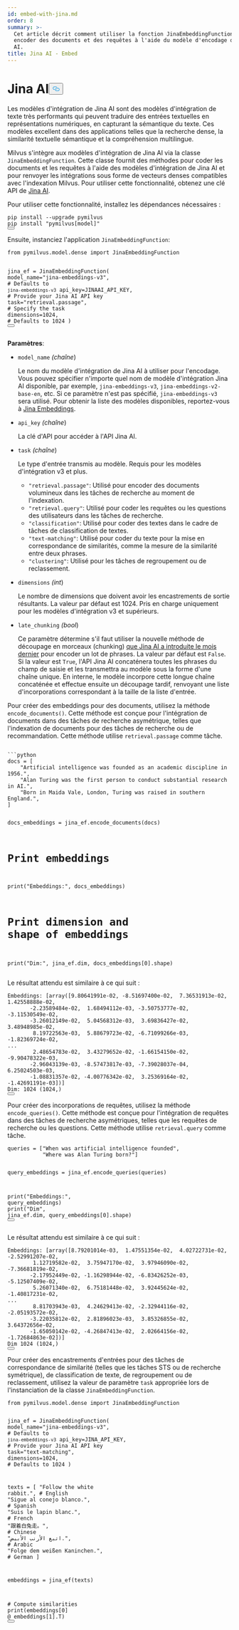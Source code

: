 ```yaml
---
id: embed-with-jina.md
order: 8
summary: >-
  Cet article décrit comment utiliser la fonction JinaEmbeddingFunction pour
  encoder des documents et des requêtes à l'aide du modèle d'encodage de Jina
  AI.
title: Jina AI - Embed
---
```

<h1 id="Jina-AI" class="common-anchor-header">Jina AI<button data-href="#Jina-AI" class="anchor-icon" translate="no">
      <svg translate="no"
        aria-hidden="true"
        focusable="false"
        height="20"
        version="1.1"
        viewBox="0 0 16 16"
        width="16"
      >
        <path
          fill="#0092E4"
          fill-rule="evenodd"
          d="M4 9h1v1H4c-1.5 0-3-1.69-3-3.5S2.55 3 4 3h4c1.45 0 3 1.69 3 3.5 0 1.41-.91 2.72-2 3.25V8.59c.58-.45 1-1.27 1-2.09C10 5.22 8.98 4 8 4H4c-.98 0-2 1.22-2 2.5S3 9 4 9zm9-3h-1v1h1c1 0 2 1.22 2 2.5S13.98 12 13 12H9c-.98 0-2-1.22-2-2.5 0-.83.42-1.64 1-2.09V6.25c-1.09.53-2 1.84-2 3.25C6 11.31 7.55 13 9 13h4c1.45 0 3-1.69 3-3.5S14.5 6 13 6z"
        ></path>
      </svg>
    </button></h1><p>Les modèles d'intégration de Jina AI sont des modèles d'intégration de texte très performants qui peuvent traduire des entrées textuelles en représentations numériques, en capturant la sémantique du texte. Ces modèles excellent dans des applications telles que la recherche dense, la similarité textuelle sémantique et la compréhension multilingue.</p>
<p>Milvus s'intègre aux modèles d'intégration de Jina AI via la classe <code translate="no">JinaEmbeddingFunction</code>. Cette classe fournit des méthodes pour coder les documents et les requêtes à l'aide des modèles d'intégration de Jina AI et pour renvoyer les intégrations sous forme de vecteurs denses compatibles avec l'indexation Milvus. Pour utiliser cette fonctionnalité, obtenez une clé API de <a href="https://jina.ai/embeddings/">Jina AI</a>.</p>
<p>Pour utiliser cette fonctionnalité, installez les dépendances nécessaires :</p>
<pre><code translate="no" class="language-bash">pip install --upgrade pymilvus
pip install <span class="hljs-string">&quot;pymilvus[model]&quot;</span>
<button class="copy-code-btn"></button></code></pre>
<p>Ensuite, instanciez l'application <code translate="no">JinaEmbeddingFunction</code>:</p>
<pre><code translate="no" class="language-python"><span class="hljs-keyword">from</span> pymilvus.model.dense <span class="hljs-keyword">import</span> JinaEmbeddingFunction

jina_ef = JinaEmbeddingFunction(
    model_name=<span class="hljs-string">&quot;jina-embeddings-v3&quot;</span>, <span class="hljs-comment"># Defaults to `jina-embeddings-v3`</span>
    api_key=JINAAI_API_KEY, <span class="hljs-comment"># Provide your Jina AI API key</span>
    task=<span class="hljs-string">&quot;retrieval.passage&quot;</span>, <span class="hljs-comment"># Specify the task</span>
    dimensions=<span class="hljs-number">1024</span>, <span class="hljs-comment"># Defaults to 1024</span>
)
<button class="copy-code-btn"></button></code></pre>
<p><strong>Paramètres</strong>:</p>
<ul>
<li><p><code translate="no">model_name</code> <em>(chaîne</em>)</p>
<p>Le nom du modèle d'intégration de Jina AI à utiliser pour l'encodage. Vous pouvez spécifier n'importe quel nom de modèle d'intégration Jina AI disponible, par exemple, <code translate="no">jina-embeddings-v3</code>, <code translate="no">jina-embeddings-v2-base-en</code>, etc. Si ce paramètre n'est pas spécifié, <code translate="no">jina-embeddings-v3</code> sera utilisé. Pour obtenir la liste des modèles disponibles, reportez-vous à <a href="https://jina.ai/embeddings">Jina Embeddings</a>.</p></li>
<li><p><code translate="no">api_key</code> <em>(chaîne</em>)</p>
<p>La clé d'API pour accéder à l'API Jina AI.</p></li>
<li><p><code translate="no">task</code> <em>(chaîne</em>)</p>
<p>Le type d'entrée transmis au modèle. Requis pour les modèles d'intégration v3 et plus.</p>
<ul>
<li><code translate="no">&quot;retrieval.passage&quot;</code>: Utilisé pour encoder des documents volumineux dans les tâches de recherche au moment de l'indexation.</li>
<li><code translate="no">&quot;retrieval.query&quot;</code>: Utilisé pour coder les requêtes ou les questions des utilisateurs dans les tâches de recherche.</li>
<li><code translate="no">&quot;classification&quot;</code>: Utilisé pour coder des textes dans le cadre de tâches de classification de textes.</li>
<li><code translate="no">&quot;text-matching&quot;</code>: Utilisé pour coder du texte pour la mise en correspondance de similarités, comme la mesure de la similarité entre deux phrases.</li>
<li><code translate="no">&quot;clustering&quot;</code>: Utilisé pour les tâches de regroupement ou de reclassement.</li>
</ul></li>
<li><p><code translate="no">dimensions</code> <em>(int</em>)</p>
<p>Le nombre de dimensions que doivent avoir les encastrements de sortie résultants. La valeur par défaut est 1024. Pris en charge uniquement pour les modèles d'intégration v3 et supérieurs.</p></li>
<li><p><code translate="no">late_chunking</code> <em>(bool</em>)</p>
<p>Ce paramètre détermine s'il faut utiliser la nouvelle méthode de découpage en morceaux (chunking) <a href="https://arxiv.org/abs/2409.04701">que Jina AI a introduite le mois dernier</a> pour encoder un lot de phrases. La valeur par défaut est <code translate="no">False</code>. Si la valeur est <code translate="no">True</code>, l'API Jina AI concaténera toutes les phrases du champ de saisie et les transmettra au modèle sous la forme d'une chaîne unique. En interne, le modèle incorpore cette longue chaîne concaténée et effectue ensuite un découpage tardif, renvoyant une liste d'incorporations correspondant à la taille de la liste d'entrée.</p></li>
</ul>
<p>Pour créer des embeddings pour des documents, utilisez la méthode <code translate="no">encode_documents()</code>. Cette méthode est conçue pour l'intégration de documents dans des tâches de recherche asymétrique, telles que l'indexation de documents pour des tâches de recherche ou de recommandation. Cette méthode utilise <code translate="no">retrieval.passage</code> comme tâche.</p>
<pre><code translate="no" class="language-python:">
```python
docs = [
    &quot;Artificial intelligence was founded as an academic discipline in 1956.&quot;,
    &quot;Alan Turing was the first person to conduct substantial research in AI.&quot;,
    &quot;Born in Maida Vale, London, Turing was raised in southern England.&quot;,
]

docs_embeddings = jina_ef.encode_documents(docs)

# Print embeddings
print(&quot;Embeddings:&quot;, docs_embeddings)
# Print dimension and shape of embeddings
print(&quot;Dim:&quot;, jina_ef.dim, docs_embeddings[0].shape)
</code></pre>
<p>Le résultat attendu est similaire à ce qui suit :</p>
<pre><code translate="no" class="language-python">Embeddings: [array([<span class="hljs-number">9.80641991e-02</span>, -<span class="hljs-number">8.51697400e-02</span>,  <span class="hljs-number">7.36531913e-02</span>,  <span class="hljs-number">1.42558888e-02</span>,
       -<span class="hljs-number">2.23589484e-02</span>,  <span class="hljs-number">1.68494112e-03</span>, -<span class="hljs-number">3.50753777e-02</span>, -<span class="hljs-number">3.11530549e-02</span>,
       -<span class="hljs-number">3.26012149e-02</span>,  <span class="hljs-number">5.04568312e-03</span>,  <span class="hljs-number">3.69836427e-02</span>,  <span class="hljs-number">3.48948985e-02</span>,
        <span class="hljs-number">8.19722563e-03</span>,  <span class="hljs-number">5.88679723e-02</span>, -<span class="hljs-number">6.71099266e-03</span>, -<span class="hljs-number">1.82369724e-02</span>,
...
        <span class="hljs-number">2.48654783e-02</span>,  <span class="hljs-number">3.43279652e-02</span>, -<span class="hljs-number">1.66154150e-02</span>, -<span class="hljs-number">9.90478322e-03</span>,
       -<span class="hljs-number">2.96043139e-03</span>, -<span class="hljs-number">8.57473817e-03</span>, -<span class="hljs-number">7.39028037e-04</span>,  <span class="hljs-number">6.25024503e-03</span>,
       -<span class="hljs-number">1.08831357e-02</span>, -<span class="hljs-number">4.00776342e-02</span>,  <span class="hljs-number">3.25369164e-02</span>, -<span class="hljs-number">1.42691191e-03</span>])]
Dim: <span class="hljs-number">1024</span> (<span class="hljs-number">1024</span>,)
<button class="copy-code-btn"></button></code></pre>
<p>Pour créer des incorporations de requêtes, utilisez la méthode <code translate="no">encode_queries()</code>. Cette méthode est conçue pour l'intégration de requêtes dans des tâches de recherche asymétriques, telles que les requêtes de recherche ou les questions. Cette méthode utilise <code translate="no">retrieval.query</code> comme tâche.</p>
<pre><code translate="no" class="language-python">queries = [<span class="hljs-string">&quot;When was artificial intelligence founded&quot;</span>, 
           <span class="hljs-string">&quot;Where was Alan Turing born?&quot;</span>]

query_embeddings = jina_ef.encode_queries(queries)

<span class="hljs-built_in">print</span>(<span class="hljs-string">&quot;Embeddings:&quot;</span>, query_embeddings)
<span class="hljs-built_in">print</span>(<span class="hljs-string">&quot;Dim&quot;</span>, jina_ef.dim, query_embeddings[<span class="hljs-number">0</span>].shape)
<button class="copy-code-btn"></button></code></pre>
<p>Le résultat attendu est similaire à ce qui suit :</p>
<pre><code translate="no" class="language-python">Embeddings: [array([<span class="hljs-number">8.79201014e-03</span>,  <span class="hljs-number">1.47551354e-02</span>,  <span class="hljs-number">4.02722731e-02</span>, -<span class="hljs-number">2.52991207e-02</span>,
        <span class="hljs-number">1.12719582e-02</span>,  <span class="hljs-number">3.75947170e-02</span>,  <span class="hljs-number">3.97946090e-02</span>, -<span class="hljs-number">7.36681819e-02</span>,
       -<span class="hljs-number">2.17952449e-02</span>, -<span class="hljs-number">1.16298944e-02</span>, -<span class="hljs-number">6.83426252e-03</span>, -<span class="hljs-number">5.12507409e-02</span>,
        <span class="hljs-number">5.26071340e-02</span>,  <span class="hljs-number">6.75181448e-02</span>,  <span class="hljs-number">3.92445624e-02</span>, -<span class="hljs-number">1.40817231e-02</span>,
...
        <span class="hljs-number">8.81703943e-03</span>,  <span class="hljs-number">4.24629413e-02</span>, -<span class="hljs-number">2.32944116e-02</span>, -<span class="hljs-number">2.05193572e-02</span>,
       -<span class="hljs-number">3.22035812e-02</span>,  <span class="hljs-number">2.81896023e-03</span>,  <span class="hljs-number">3.85326855e-02</span>,  <span class="hljs-number">3.64372656e-02</span>,
       -<span class="hljs-number">1.65050142e-02</span>, -<span class="hljs-number">4.26847413e-02</span>,  <span class="hljs-number">2.02664156e-02</span>, -<span class="hljs-number">1.72684863e-02</span>])]
Dim <span class="hljs-number">1024</span> (<span class="hljs-number">1024</span>,)
<button class="copy-code-btn"></button></code></pre>
<p>Pour créer des encastrements d'entrées pour des tâches de correspondance de similarité (telles que les tâches STS ou de recherche symétrique), de classification de texte, de regroupement ou de reclassement, utilisez la valeur de paramètre <code translate="no">task</code> appropriée lors de l'instanciation de la classe <code translate="no">JinaEmbeddingFunction</code>.</p>
<pre><code translate="no" class="language-python"><span class="hljs-keyword">from</span> pymilvus.model.dense <span class="hljs-keyword">import</span> JinaEmbeddingFunction

jina_ef = JinaEmbeddingFunction(
    model_name=<span class="hljs-string">&quot;jina-embeddings-v3&quot;</span>, <span class="hljs-comment"># Defaults to `jina-embeddings-v3`</span>
    api_key=JINA_API_KEY, <span class="hljs-comment"># Provide your Jina AI API key</span>
    task=<span class="hljs-string">&quot;text-matching&quot;</span>,
    dimensions=<span class="hljs-number">1024</span>, <span class="hljs-comment"># Defaults to 1024</span>
)

texts = [
    <span class="hljs-string">&quot;Follow the white rabbit.&quot;</span>,  <span class="hljs-comment"># English</span>
    <span class="hljs-string">&quot;Sigue al conejo blanco.&quot;</span>,  <span class="hljs-comment"># Spanish</span>
    <span class="hljs-string">&quot;Suis le lapin blanc.&quot;</span>,  <span class="hljs-comment"># French</span>
    <span class="hljs-string">&quot;跟着白兔走。&quot;</span>,  <span class="hljs-comment"># Chinese</span>
    <span class="hljs-string">&quot;اتبع الأرنب الأبيض.&quot;</span>,  <span class="hljs-comment"># Arabic</span>
    <span class="hljs-string">&quot;Folge dem weißen Kaninchen.&quot;</span>,  <span class="hljs-comment"># German</span>
]

embeddings = jina_ef(texts)

<span class="hljs-comment"># Compute similarities</span>
<span class="hljs-built_in">print</span>(embeddings[<span class="hljs-number">0</span>] @ embeddings[<span class="hljs-number">1</span>].T)
<button class="copy-code-btn"></button></code></pre>

